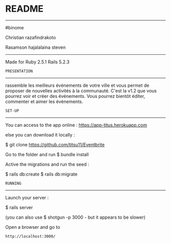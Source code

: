 
# README
---------------------------------------------------------------------------------------------------------------------------------------------------------------------------------------
#binome				      

Christian razafindrakoto  

Rasamson hajalalaina steven
     						
---------------------------------------------------------------------------------------------------------------------------------------------------------------------------------------

Made for Ruby 2.5.1 Rails 5.2.3

    PRESENTATION
---------------------------------------------------------------------------------------------------------------------------------------------------------------------------------------

rassemble les meilleurs événements de votre ville et vous permet de proposer de nouvelles activités à la communauté.
C'est la v1.2 que vous pourrez voir et créer des événements. Vous pourrez bientôt éditer, commenter et aimer les événements.


	SET-UP
---------------------------------------------------------------------------------------------------------------------------------------------------------------------------------------
You can access to the app online : https://app-titus.herokuapp.com

else you can download it locally :

$ git clone https://github.com/titsu11/Eventbrite

Go to the folder and run $ bundle install

Active the migrations and run the seed :

$ rails db:create
$ rails db:migrate


	RUNNING
---------------------------------------------------------------------------------------------------------------------------------------------------------------------------------------

Launch your server :

$ rails server

(you can also use $ shotgun -p 3000 - but it appears to be slower)


Open a browser and go to

    http://localhost:3000/
   
